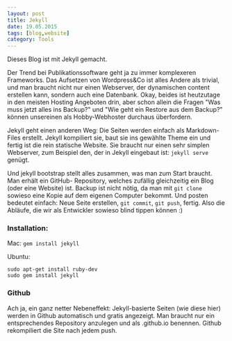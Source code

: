 ```yaml
---
layout: post
title: Jekyll
date: 19.05.2015
tags: [blog,website]
category: Tools
---
```


Dieses Blog ist mit Jekyll gemacht. 

Der Trend bei Publikationssoftware geht ja zu immer komplexeren Frameworks. Das Aufsetzen von Wordpress&Co ist alles Andere als trivial, und man braucht nicht nur einen Webserver, der dynamischen content erstellen kann, sondern auch eine Datenbank. Okay, beides ist heutzutage in den meisten Hosting Angeboten drin, aber schon allein die Fragen "Was muss jetzt alles ins Backup?" und "Wie geht ein Restore aus dem Backup?" können unsereinen als Hobby-Webhoster durchaus überfordern.
                                    
Jekyll geht einen anderen Weg: Die Seiten werden einfach als Markdown-Files erstellt. Jekyll kompiliert sie, baut sie ins gewählte Theme ein und fertig ist die rein statische Website. 
Sie braucht nur einen sehr simplen Webserver, zum Beispiel den, der in Jekyll eingebaut ist: `jekyll serve` genügt.
                                    
Und jekyll bootstrap stellt alles zusammen, was man zum Start braucht. Man erhält ein GitHub- Repository, 
welches zufällig gleichzeitig ein Blog (oder eine Website) ist. Backup ist nicht nötig, da man mit `git clone` sowieso eine Kopie 
auf dem eigenen Computer bekommt. Und posten bedeutet einfach: Neue Seite erstellen, `git commit`, `git push`, fertig. 
Also die Abläufe, die wir als Entwickler sowieso blind tippen können :)
                                    
### Installation:

Mac: `gem install jekyll`

Ubuntu:

    sudo apt-get install ruby-dev
    sudo gem install jekyll
 	

### Github

Ach ja, ein ganz netter Nebeneffekt: Jekyll-basierte Seiten (wie diese hier) werden in Github automatisch und gratis angezeigt. Man braucht nur ein entsprechendes Repository anzulegen und als <username>.github.io benennen. Github rekompiliert die Site nach jedem push.
